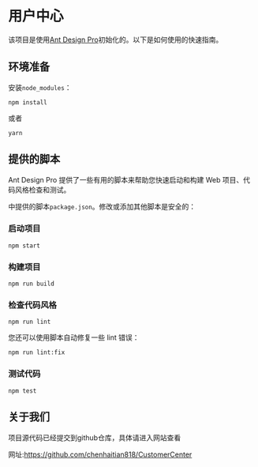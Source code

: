 # 用户中心

该项目是使用[Ant Design Pro](https://pro.ant.design/)初始化的。以下是如何使用的快速指南。

## 环境准备

安装`node_modules`：

```
npm install
```

或者

```
yarn
```

## 提供的脚本

Ant Design Pro 提供了一些有用的脚本来帮助您快速启动和构建 Web 项目、代码风格检查和测试。

中提供的脚本`package.json`。修改或添加其他脚本是安全的：

### 启动项目

```
npm start
```

### 构建项目

```
npm run build
```

### 检查代码风格

```
npm run lint
```

您还可以使用脚本自动修复一些 lint 错误：

```
npm run lint:fix
```

### 测试代码

```
npm test
```

##  关于我们

项目源代码已经提交到github仓库，具体请进入网站查看

网址:https://github.com/chenhaitian818/CustomerCenter